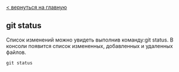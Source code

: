 [< вернуться на главную](readme.md)

## git status

Список изменений можно увидеть выполнив команду:git status. В консоли появится список измененных, добавленных и удаленных файлов.

``` Markdown=
git status
```
